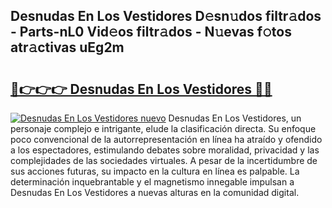 ## Desnudas En Los Vestidores D𝚎sn𝚞dos filtr𝚊dos - Parts-nL0 Vid𝚎os filtr𝚊dos - N𝚞evas f𝚘tos atr𝚊ctivas uEg2m

# <h2><a href="http://mb8ni9m.tromn.icu/?c=Desnudas+En+Los+Vestidores">🔗👉👉👉 Desnudas En Los Vestidores 🔗🔗</a></h2>

[![Desnudas En Los Vestidores nuevo](https://i.imgur.com/pEAQMta.gif)](http://mb8ni9m.tromn.icu/?c=Desnudas+En+Los+Vestidores)
Desnudas En Los Vestidores, un personaje complejo e intrigante, elude la clasificación directa. Su enfoque poco convencional de la autorrepresentación en línea ha atraído y ofendido a los espectadores, estimulando debates sobre moralidad, privacidad y las complejidades de las sociedades virtuales. A pesar de la incertidumbre de sus acciones futuras, su impacto en la cultura en línea es palpable. La determinación inquebrantable y el magnetismo innegable impulsan a Desnudas En Los Vestidores a nuevas alturas en la comunidad digital.
